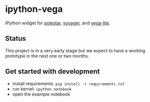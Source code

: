 # ipython-vega

iPython widget for [polestar](/uwdata/polestar), [voyager](/uwdata/voyager), and [vega-lite](/uwdata/vega-lite).

## Status

This project is in a very early stage but we expect to have a working prototype in the next one or two months.

## Get started with development

* install requirements: `pip install -r requirements.txt`
* run kernel: `ipython notebook`
* open the example notebook
